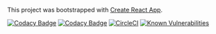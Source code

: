 This project was bootstrapped with [Create React App](https://github.com/facebook/create-react-app).

[![Codacy Badge](https://app.codacy.com/project/badge/Grade/e4e360ec28ce4c20ac7aad497bf3d88f)](https://www.codacy.com/manual/FaustTheFirst/portfolio/dashboard?utm_source=github.com&amp;utm_medium=referral&amp;utm_content=FaustTheFirst/portfolio&amp;utm_campaign=Badge_Grade)
[![Codacy Badge](https://app.codacy.com/project/badge/Coverage/e4e360ec28ce4c20ac7aad497bf3d88f)](https://www.codacy.com/manual/FaustTheFirst/portfolio/dashboard?utm_source=github.com&utm_medium=referral&utm_content=FaustTheFirst/portfolio&utm_campaign=Badge_Coverage)
[![CircleCI](https://circleci.com/github/FaustTheFirst/portfolio.svg?style=shield)](https://app.circleci.com/pipelines/github/FaustTheFirst/portfolio)
[![Known Vulnerabilities](https://snyk.io/test/github/FaustTheFirst/portfolio/circleci-project-setup/badge.svg)](https://snyk.io/test/github/FaustTheFirst/portfolio/circleci-project-setup)
